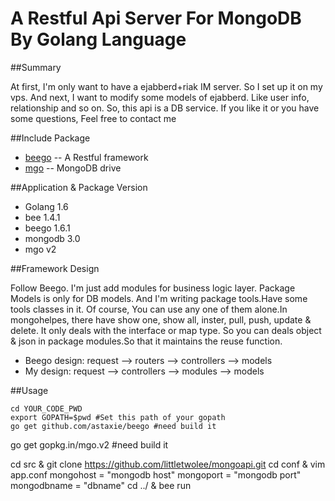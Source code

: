 # A Restful Api Server For MongoDB By Golang Language

##Summary

At first, I'm only want to have a ejabberd+riak IM server. So I set up it on my vps.
And next, I want to modify some models of ejabberd. Like user info, relationship and so on. So, this api is a DB service. If you like it or you have some questions, Feel free to contact me

##Include Package

* [beego](http://beego.me/) -- A Restful framework
* [mgo](http://labix.org/mgo) -- MongoDB drive

##Application & Package Version

* Golang 1.6
* bee 1.4.1
* beego 1.6.1
* mongodb 3.0
* mgo v2

##Framework Design

Follow Beego. I'm just add modules for business logic layer. Package Models is only for DB models. And I'm writing package tools.Have some tools classes in it. Of course, You can use any one of them alone.In mongohelpes, there have show one, show all, inster, pull, push, update & delete. It only deals with the interface or map type. So you can deals object & json in package modules.So that it maintains the reuse function.

* Beego design: request --> routers --> controllers --> models
* My design: request --> controllers --> modules  --> models

##Usage

	cd YOUR_CODE_PWD
	export GOPATH=$pwd #Set this path of your gopath
	go get github.com/astaxie/beego #need build it
   go get gopkg.in/mgo.v2 #need build it
   
   cd src & git clone https://github.com/littletwolee/mongoapi.git
   cd conf & vim app.conf
   mongohost = "mongodb host"
   mongoport = "mongodb port"
   mongodbname = "dbname"
   cd ../ & bee run


